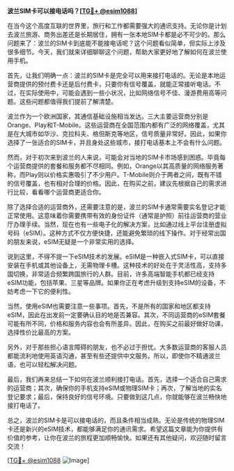 **波兰SIM卡可以接电话吗？[[TG💪+ @esim1088](https://t.me/s/esim1088)]**

在当今这个高度互联的世界里，旅行和工作都需要强大的通讯支持。无论你是计划去波兰旅游、商务出差还是长期居住，拥有一张本地SIM卡都是必不可少的。那么问题来了：波兰的SIM卡到底能不能接电话呢？这个问题看似简单，但实际上涉及很多细节。今天，我们就来详细聊聊这个问题，帮助大家更好地了解如何在波兰使用手机。

首先，让我们明确一点：波兰的SIM卡是完全可以用来接打电话的。无论是本地运营商提供的预付费卡还是后付费卡，只要你有信号覆盖，就能正常接听电话。不过，在实际使用中，可能会遇到一些小状况，比如网络信号不佳、漫游费用高等问题。这些问题都值得我们提前了解清楚。

波兰作为一个欧洲国家，其通信基础设施相当发达。三大主要运营商分别是Orange、Play和T-Mobile。这些运营商在全国范围内都有广泛的网络覆盖，尤其是在大城市如华沙、克拉科夫、格但斯克等地区，信号质量非常好。因此，如果你选择了一张适合的SIM卡，并且身处这些城市，接打电话基本上不会有什么问题。

然而，对于初次来到波兰的人来说，可能会对当地的SIM卡市场感到困惑。毕竟每个运营商提供的套餐和服务都不尽相同。例如，Orange以其高质量的网络服务著称，而Play则以价格实惠吸引了不少用户。T-Mobile则介于两者之间，既有不错的信号覆盖，也有相对合理的价格。因此，在购买之前，建议先根据自己的需求进行比较，看看哪个运营商更适合你。

除了选择合适的运营商外，还需要注意的是，波兰的SIM卡通常需要实名登记才能正常使用。这意味着你需要携带有效的身份证件（通常是护照）前往运营商的营业厅办理手续。当然，现在也有一些电子化的解决方案，比如通过线上平台注册虚拟号码（eSIM）。这种方式不仅方便快捷，还能避免繁琐的线下操作。对于经常出国的朋友来说，eSIM无疑是一个非常实用的选择。

说到这里，不得不提一下eSIM技术的发展。eSIM是一种嵌入式SIM卡，可以直接安装在手机或其他设备上，无需物理卡槽。这种技术的好处在于灵活性高，支持多国切换，非常适合频繁跨国旅行的人群。目前，许多高端智能手机都已经支持eSIM功能，包括苹果、三星等品牌。如果你正在考虑升级到支持eSIM的设备，不妨考虑一下它的便利性。

当然，使用eSIM也需要注意一些事项。首先，不是所有的国家和地区都支持eSIM，因此在出发前一定要确认目的地是否兼容。其次，不同运营商的eSIM套餐可能有所不同，价格和服务内容也会有所差异。因此，在购买之前最好做好功课，选择性价比最高的方案。

另外，对于那些担心语言障碍的朋友，也不必过于担忧。大多数运营商的客服人员都能流利地使用英语沟通，甚至有些还提供中文服务。所以，即使你不精通波兰语，也可以轻松解决问题。

最后，我们再来总结一下如何在波兰顺利接打电话。首先，选择一个适合自己需求的运营商；其次，确保你的手机支持eSIM或物理SIM卡；再次，了解当地的实名登记要求；最后，保持良好的信号环境。只要做到这几点，你就能够在波兰畅快地接打电话了。

总之，波兰的SIM卡是可以接电话的，而且条件相当成熟。无论是传统的物理SIM卡还是新兴的eSIM技术，都能够满足你的通讯需求。希望这篇文章能为你提供有价值的参考，让你在波兰的旅程更加顺畅愉快。如果还有其他疑问，欢迎随时留言交流！

[[TG💪+ @esim1088](https://t.me/s/esim1088) ![Image](https://i.postimg.cc/4NQfJmqS/Snipaste-2025-05-13-00-14-12.png)]